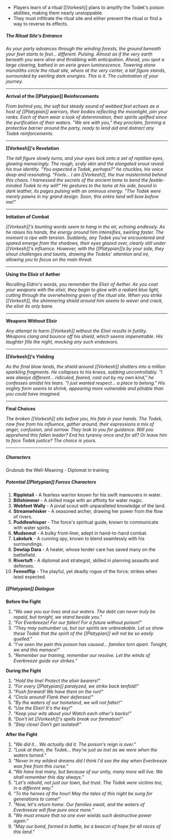 - Players learn of a ritual [[Vorkesh]] plans to amplify the Todek's poison abilities, making them nearly unstoppable.
- They must infiltrate the ritual site and either prevent the ritual or find a way to reverse its effects.

##### **The Ritual Site's Entrance**

_As your party advances through the winding forests, the ground beneath your feet starts to feel... different. Pulsing. Almost as if the very earth beneath you were alive and throbbing with anticipation. Ahead, you spot a large clearing, bathed in an eerie green luminescence. Towering stone monoliths circle the ritual site, where at the very center, a tall figure stands, surrounded by swirling dark energies. This is it. The culmination of your journey._

---

**Arrival of the [[Platypian]] Reinforcements**

_From behind you, the soft but steady sound of webbed feet echoes as a host of [[Platypian]] warriors, their bodies reflecting the moonlight, join your ranks. Each of them wear a look of determination, their spirits uplifted since the purification of their waters. "We are with you," they proclaim, forming a protective barrier around the party, ready to lend aid and distract any Todek reinforcements._

---

**[[Vorkesh]]'s Revelation**

_The tall figure slowly turns, and your eyes lock onto a set of reptilian eyes, glowing menacingly. The rough, scaly skin and the elongated snout reveal his true identity. "You expected a Todek, perhaps?" he chuckles, his voice deep and resonating. "Fools... I am [[Vorkesh]], the true mastermind behind this chaos. I harnessed the secrets of the ancient tome to bend the feeble-minded Todek to my will!" He gestures to the tome at his side, bound in dark leather, its pages pulsing with an ominous energy. "The Todek were merely pawns in my grand design. Soon, this entire land will bow before me!"_

---

**Initiation of Combat**

_[[Vorkesh]]'s taunting words seem to hang in the air, echoing endlessly. As he raises his hands, the energy around him intensifies, swirling faster. The moment is ripe with tension. Suddenly, any Todek you've encountered and spared emerge from the shadows, their eyes glazed over, clearly still under [[Vorkesh]]'s influence. However, with the [[Platypian]]s by your side, they shout challenges and taunts, drawing the Todeks' attention and ire, allowing you to focus on the main threat._

---

**Using the Elixir of Aether**

_Recalling Eldrin's words, you remember the Elixir of Aether. As you coat your weapons with the elixir, they begin to glow with a radiant blue light, cutting through the overwhelming green of the ritual site. When you strike [[Vorkesh]], the shimmering shield around him seems to waver and crack, the elixir its only bane._

---

**Weapons Without Elixir**

_Any attempt to harm [[Vorkesh]] without the Elixir results in futility. Weapons clang and bounce off his shield, which seems impenetrable. His laughter fills the night, mocking any such endeavors._

---

**[[Vorkesh]]'s Yielding**

_As the final blow lands, the shield around [[Vorkesh]] shatters into a million sparkling fragments. He collapses to his knees, sobbing uncontrollably. "I was always different... ridiculed, feared, cast out by my own kind," he confesses amidst his tears. "I just wanted respect... a place to belong." His mighty form seems to shrink, appearing more vulnerable and pitiable than you could have imagined._

---

**Final Choices**

_The broken [[Vorkesh]] sits before you, his fate in your hands. The Todek, now free from his influence, gather around, their expressions a mix of anger, confusion, and sorrow. They look to you for guidance. Will you apprehend this fallen leader? End his tyranny once and for all? Or leave him to face Todek justice? The choice is yours._

---

##### Characters

Grubnub the Well-Meaning - Diplomat in training

##### Potential [[Platypian]] Forces Characters

1. **Rippletail** - A fearless warrior known for his swift maneuvers in water.
2. **Billshimmer** - A skilled mage with an affinity for water magic.
3. **Webfeet Wally** - A jovial scout with unparalleled knowledge of the land.
4. **Streamwhisker** - A seasoned archer, drawing her power from the flow of rivers.
5. **Puddlewhisper** - The force's spiritual guide, known to communicate with water spirits.
6. **Mudsnout** - A bulky front-liner, adept in hand-to-hand combat.
7. **Lakelurk** - A cunning spy, known to blend seamlessly with his surroundings.
8. **Dewlap Dara** - A healer, whose tender care has saved many on the battlefield.
9. **Rivertuft** - A diplomat and strategist, skilled in planning assaults and defenses.
10. **Fennelflip** - The playful, yet deadly rogue of the force; strikes when least expected.

##### [[Platypian]] Dialogue

**Before the Fight**

1. _"We owe you our lives and our waters. The debt can never truly be repaid, but tonight, we stand beside you."_
2. _"For Everbreeze! For our fallen! For a future without poison!"_
3. _"They may outnumber us, but our spirits are unbreakable. Let us show these Todek that the spirit of the [[Platypian]] will not be so easily quelled."_
4. _"I've seen the pain this poison has caused... families torn apart. Tonight, we end this menace!"_
5. _"Remember our training, remember our resolve. Let the winds of Everbreeze guide our strikes."_

**During the Fight**

1. _"Hold the line! Protect the elixir bearers!"_
2. _"For every [[Platypian]] paralyzed, we strike back tenfold!"_
3. _"Push forward! We have them on the run!"_
4. _"Circle around! Flank their defenses!"_
5. _"By the waters of our homeland, we will not falter!"_
6. _"Use the Elixir! It's the key!"_
7. _"Keep your wits about you! Watch each other's backs!"_
8. _"Don't let [[Vorkesh]]'s spells break our formation!"_
9. _"Stay close! Don't get isolated!"_

**After the Fight**

1. _"We did it... We actually did it. The poison's reign is over."_
2. _"Look at them, the Todek... they're just as lost as we were when the waters turned."_
3. _"Never in my wildest dreams did I think I'd see the day when Everbreeze was free from this curse."_
4. _"We have lost many, but because of our unity, many more will live. We shall remember this day always."_
5. _"Let's rebuild, not just our town, but trust. The Todek were victims too, in a different way."_
6. _"To the heroes of the hour! May the tales of this night be sung for generations to come!"_
7. _"Now, let's return home. Our families await, and the waters of Everbreeze will flow pure once more."_
8. _"We must ensure that no one ever wields such destructive power again."_
9. _"May our bond, formed in battle, be a beacon of hope for all races of this land."_
